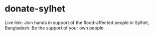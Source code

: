 # donate-sylhet
Live link: Join hands in support of the flood-affected people in Sylhet, Bangladesh. Be the support of your own people.
